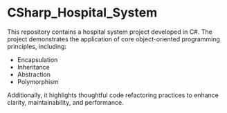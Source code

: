 # CSharp_Hospital_System
This repository contains a hospital system project developed in C#. The project demonstrates the application of core object-oriented programming principles, including:
* Encapsulation
* Inheritance
* Abstraction
* Polymorphism

Additionally, it highlights thoughtful code refactoring practices to enhance clarity, maintainability, and performance.
